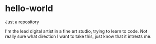 # hello-world
Just a repository

I'm the lead digital artist in a fine art studio, trying to learn to code.
Not really sure what direction I want to take this, just know that it intrests me.
